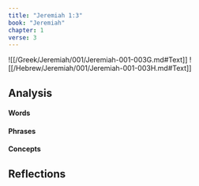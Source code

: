 ```yaml
---
title: "Jeremiah 1:3"
book: "Jeremiah"
chapter: 1
verse: 3
---
```

![[/Greek/Jeremiah/001/Jeremiah-001-003G.md#Text]]
![[/Hebrew/Jeremiah/001/Jeremiah-001-003H.md#Text]]

## Analysis

#### Words

#### Phrases

#### Concepts

## Reflections
